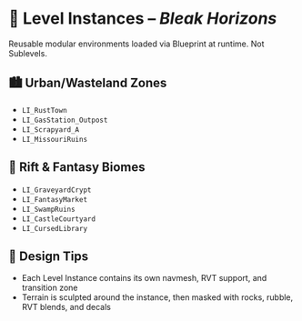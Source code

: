 # 🧱 Level Instances – *Bleak Horizons*

Reusable modular environments loaded via Blueprint at runtime. Not Sublevels.

## 🏙️ Urban/Wasteland Zones

- `LI_RustTown`
- `LI_GasStation_Outpost`
- `LI_Scrapyard_A`
- `LI_MissouriRuins`

## 🧟 Rift & Fantasy Biomes

- `LI_GraveyardCrypt`
- `LI_FantasyMarket`
- `LI_SwampRuins`
- `LI_CastleCourtyard`
- `LI_CursedLibrary`

## 🧪 Design Tips

- Each Level Instance contains its own navmesh, RVT support, and transition zone
- Terrain is sculpted around the instance, then masked with rocks, rubble, RVT blends, and decals
